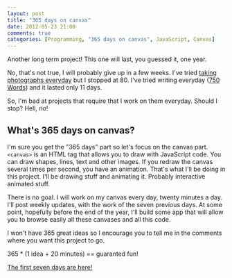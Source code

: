 ```yaml
---
layout: post
title: "365 days on canvas"
date: 2012-05-23 21:00
comments: true
categories: [Programming, "365 days on canvas", JavaScript, Canvas]
---
```


Another long term project! This one will last, you guessed it, one year. 

No, that's not true, I will probably give up in a few weeks.
I've tried [taking photographs everyday](http://365phonephotographs.tumblr.com)
 but I stopped at 80.
I've tried writing everyday ([750 Words](http://750words.com/)) 
and it lasted only 11 days.

So, I'm bad at projects that require that I work on them everyday.
Should I stop? Hell, no!

What's 365 days on canvas?
--------------------------

I'm sure you get the "365 days" part so let's focus on the canvas part.
`<canvas>` is an HTML tag that allows you to draw with JavaScript code.
You can draw shapes, lines, text and other images. If you redraw the 
canvas several times per second, you have an animation. That's what I'll 
be doing in this project. I'll be drawing stuff and animating it.
Probably interactive animated stuff. 

There is no goal. I will work on my canvas every day, twenty minutes a day.
I'll post weekly updates, with the work of the seven previous days.
At some point, hopefully before the end of the year, I'll build some app
that will allow you to browse easily all these canvases and all this code.

I won't have 365 great ideas so I encourage you to tell me in the comments
where you want this project to go. 

365 * (1 idea + 20 minutes) == guaranted fun!

[The first seven days are here!](/2012/05/365-days-on-canvas-days-1-to-7/)
